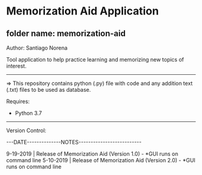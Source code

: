 # Memorization Aid Application

## folder name: memorization-aid

Author: Santiago Norena

Tool application to help practice learning and memorizing new topics of interest.

---------------------------------------------------------------------------------------------------------------------------------
=> This repository contains python (.py) file with code and any addition text (.txt) files to be used as database.


Requires:
- Python 3.7

---------------------------------------------------------------------------------------------------------------------------------

Version Control:

---DATE--------------NOTES--------------------------

9-19-2019 | Release of Memorization Aid (Version 1.0) - *GUI runs on command line
5-10-2019 | Release of Memorization Aid (Version 2.0) - *GUI runs on command line
